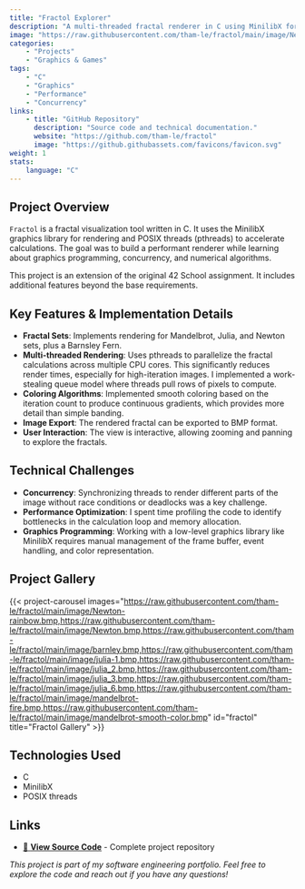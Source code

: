 ```yaml
---
title: "Fractol Explorer"
description: "A multi-threaded fractal renderer in C using MinilibX for graphics."
image: "https://raw.githubusercontent.com/tham-le/fractol/main/image/Newton-rainbow.bmp"
categories:
    - "Projects"
    - "Graphics & Games"
tags:
    - "C"
    - "Graphics"
    - "Performance"
    - "Concurrency"
links:
    - title: "GitHub Repository"
      description: "Source code and technical documentation."
      website: "https://github.com/tham-le/fractol"
      image: "https://github.githubassets.com/favicons/favicon.svg"
weight: 1
stats:
    language: "C"
---
```


## Project Overview

`Fractol` is a fractal visualization tool written in C. It uses the MinilibX graphics library for rendering and POSIX threads (pthreads) to accelerate calculations. The goal was to build a performant renderer while learning about graphics programming, concurrency, and numerical algorithms.

This project is an extension of the original 42 School assignment. It includes additional features beyond the base requirements.

## Key Features & Implementation Details

-   **Fractal Sets**: Implements rendering for Mandelbrot, Julia, and Newton sets, plus a Barnsley Fern.
-   **Multi-threaded Rendering**: Uses pthreads to parallelize the fractal calculations across multiple CPU cores. This significantly reduces render times, especially for high-iteration images. I implemented a work-stealing queue model where threads pull rows of pixels to compute.
-   **Coloring Algorithms**: Implemented smooth coloring based on the iteration count to produce continuous gradients, which provides more detail than simple banding.
-   **Image Export**: The rendered fractal can be exported to BMP format.
-   **User Interaction**: The view is interactive, allowing zooming and panning to explore the fractals.

## Technical Challenges

-   **Concurrency**: Synchronizing threads to render different parts of the image without race conditions or deadlocks was a key challenge.
-   **Performance Optimization**: I spent time profiling the code to identify bottlenecks in the calculation loop and memory allocation.
-   **Graphics Programming**: Working with a low-level graphics library like MinilibX requires manual management of the frame buffer, event handling, and color representation.

## Project Gallery

{{< project-carousel images="https://raw.githubusercontent.com/tham-le/fractol/main/image/Newton-rainbow.bmp,https://raw.githubusercontent.com/tham-le/fractol/main/image/Newton.bmp,https://raw.githubusercontent.com/tham-le/fractol/main/image/barnley.bmp,https://raw.githubusercontent.com/tham-le/fractol/main/image/julia-1.bmp,https://raw.githubusercontent.com/tham-le/fractol/main/image/julia_2.bmp,https://raw.githubusercontent.com/tham-le/fractol/main/image/julia_3.bmp,https://raw.githubusercontent.com/tham-le/fractol/main/image/julia_6.bmp,https://raw.githubusercontent.com/tham-le/fractol/main/image/mandelbrot-fire.bmp,https://raw.githubusercontent.com/tham-le/fractol/main/image/mandelbrot-smooth-color.bmp" id="fractol" title="Fractol Gallery" >}}

## Technologies Used

- C
- MinilibX
- POSIX threads

## Links

- [📂 **View Source Code**](https://github.com/tham-le/fractol) - Complete project repository

*This project is part of my software engineering portfolio. Feel free to explore the code and reach out if you have any questions!*
